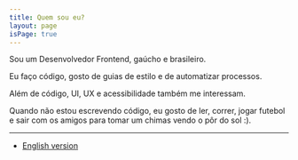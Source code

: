 ```yaml
---
title: Quem sou eu?
layout: page
isPage: true
---
```


Sou um Desenvolvedor Frontend, gaúcho e brasileiro.

Eu faço código, gosto de guias de estilo e de automatizar processos.

Além de código, UI, UX e acessibilidade também me interessam.

Quando não estou escrevendo código, eu gosto de ler, correr, jogar futebol e sair com os amigos para tomar um chimas vendo o pôr do sol :).

---
* [English version](/en/about)